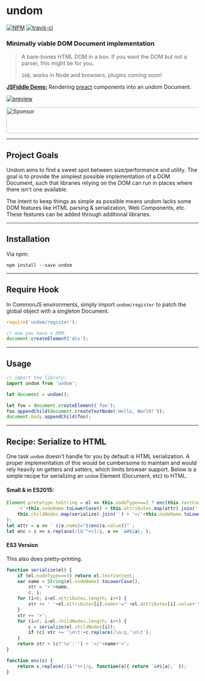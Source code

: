# undom

[![NPM](https://img.shields.io/npm/v/undom.svg?style=flat)](https://www.npmjs.org/package/undom)
[![travis-ci](https://travis-ci.org/developit/undom.svg?branch=master)](https://travis-ci.org/developit/undom)

### **Minimally viable DOM Document implementation**

> A bare-bones HTML DOM in a box. If you want the DOM but not a parser, this might be for you.
>
> `1kB`, works in Node and browsers, plugins coming soon!


[**JSFiddle Demo:**](https://jsfiddle.net/developit/4qv3v6r3/) Rendering [preact](https://github.com/developit/preact/) components into an undom Document.

[![preview](https://i.gyazo.com/7fcca9dd3e562b076293ef2cf3979d23.gif)](https://jsfiddle.net/developit/4qv3v6r3/)


<a target='_blank' rel='nofollow' href='https://app.codesponsor.io/link/WbARjbDRQz5y3N6VBEMPU4LW/developit/undom'>
  <img alt='Sponsor' width='888' height='68' src='https://app.codesponsor.io/embed/WbARjbDRQz5y3N6VBEMPU4LW/developit/undom.svg' />
</a>

---


## Project Goals

Undom aims to find a sweet spot between size/performance and utility. The goal is to provide the simplest possible implementation of a DOM Document, such that libraries relying on the DOM can run in places where there isn't one available.

The intent to keep things as simple as possible means undom lacks some DOM features like HTML parsing & serialization, Web Components, etc. These features can be added through additional libraries.


---


## Installation

Via npm:

`npm install --save undom`


---


## Require Hook

In CommonJS environments, simply import `undom/register` to patch the global object with a singleton Document.

```js
require('undom/register');

// now you have a DOM.
document.createElement('div');
```


---


## Usage

```js
// import the library:
import undom from 'undom';

let document = undom();

let foo = document.createElement('foo');
foo.appendChild(document.createTextNode('Hello, World!'));
document.body.appendChild(foo);
```


---


## Recipe: Serialize to HTML

One task `undom` doesn't handle for you by default is HTML serialization.  A proper implementation of this would be cumbersome to maintain and would rely heavily on getters and setters, which limits browser support.  Below is a simple recipe for serializing an `undom` Element (Document, etc) to HTML.


#### Small & in ES2015:

```js
Element.prototype.toString = el => this.nodeType===3 ? enc(this.textContent) : (
	'<'+this.nodeName.toLowerCase() + this.attributes.map(attr).join('') + '>' +
	this.childNodes.map(serialize).join('') + '</'+this.nodeName.toLowerCase()+'>'
);
let attr = a => ` ${a.name}="${enc(a.value)}"`;
let enc = s => s.replace(/[&'"<>]/g, a => `&#${a};`);
```


#### ES3 Version

This also does pretty-printing.

```js
function serialize(el) {
	if (el.nodeType===3) return el.textContent;
	var name = String(el.nodeName).toLowerCase(),
		str = '<'+name,
		c, i;
	for (i=0; i<el.attributes.length; i++) {
		str += ' '+el.attributes[i].name+'="'+el.attributes[i].value+'"';
	}
	str += '>';
	for (i=0; i<el.childNodes.length; i++) {
		c = serialize(el.childNodes[i]);
		if (c) str += '\n\t'+c.replace(/\n/g,'\n\t');
	}
	return str + (c?'\n':'') + '</'+name+'>';
}

function enc(s) {
	return s.replace(/[&'"<>]/g, function(a){ return `&#${a};` });
}
```
